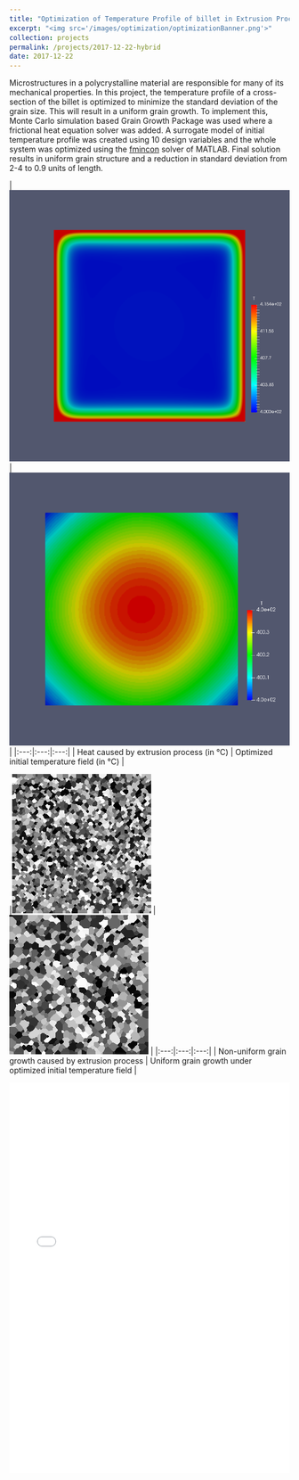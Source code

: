 ```yaml
---
title: "Optimization of Temperature Profile of billet in Extrusion Process"
excerpt: "<img src='/images/optimization/optimizationBanner.png'>"
collection: projects
permalink: /projects/2017-12-22-hybrid
date: 2017-12-22
---
```


Microstructures in a polycrystalline material are responsible for many of its mechanical properties. In this project, the temperature profile of a cross-section of the billet is optimized to minimize the standard deviation of the grain size. This will result in a
uniform grain growth. To implement this, Monte Carlo simulation based Grain Growth Package was used where a frictional heat equation solver was added. A surrogate model of initial temperature profile was created using 10 design variables and the whole system
was optimized using the [fmincon](https://www.mathworks.com/help/optim/ug/fmincon.html) solver of MATLAB. Final solution results in uniform grain structure and a reduction in standard deviation from 2-4 to 0.9 units of length. 

|<img src='/images/optimization/fricHeat.png'> | <img src='/images/optimization/finalTemperature.png' width='1000'> |
|:---:|:---:|:---:|
| Heat caused by extrusion process (in &deg;C) | Optimized initial temperature field (in &deg;C) |

|<img src='/images/optimization/nonuniform.png'> | <img src='/images/optimization/uniform.png'> |
|:---:|:---:|:---:|
| Non-uniform grain growth caused by extrusion process | Uniform grain growth under optimized initial temperature field |


<iframe src="/files/Report_optimization.pdf" width="100%" height="700" frameborder="no" border="0" marginwidth="0" marginheight="0"></iframe>

